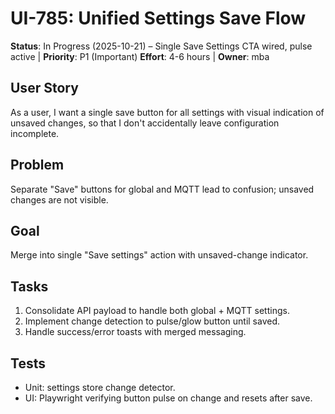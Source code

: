 # UI-785: Unified Settings Save Flow

**Status**: In Progress (2025-10-21) – Single Save Settings CTA wired, pulse active | **Priority**: P1 (Important)
**Effort**: 4-6 hours | **Owner**: mba

## User Story

As a user, I want a single save button for all settings with visual indication of unsaved changes,
so that I don't accidentally leave configuration incomplete.

## Problem

Separate "Save" buttons for global and MQTT lead to confusion; unsaved changes are not visible.

## Goal

Merge into single "Save settings" action with unsaved-change indicator.

## Tasks

1. Consolidate API payload to handle both global + MQTT settings.
2. Implement change detection to pulse/glow button until saved.
3. Handle success/error toasts with merged messaging.

## Tests

- Unit: settings store change detector.
- UI: Playwright verifying button pulse on change and resets after save.
